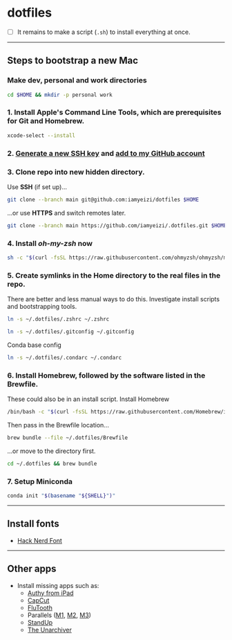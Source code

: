 # dotfiles
  - [ ] It remains to make a script (`.sh`) to install everything at once.
  ---

## Steps to bootstrap a new Mac

### Make dev, personal and work directories
```zsh
cd $HOME && mkdir -p personal work
```

### 1. Install Apple's Command Line Tools, which are prerequisites for Git and Homebrew.

```zsh
xcode-select --install
```

### 2. [Generate a new SSH key](https://docs.github.com/en/authentication/connecting-to-github-with-ssh/generating-a-new-ssh-key-and-adding-it-to-the-ssh-agent) and [add to my GitHub account](https://docs.github.com/en/authentication/connecting-to-github-with-ssh/adding-a-new-ssh-key-to-your-github-account) 

### 3. Clone repo into new hidden directory.

Use **SSH** (if set up)...
```zsh
git clone --branch main git@github.com:iamyeizi/dotfiles $HOME
```
...or use **HTTPS** and switch remotes later.
```zsh
git clone --branch main https://github.com/iamyeizi/.dotfiles.git $HOME
```

### 4. Install ***oh-my-zsh*** now
```zsh
sh -c "$(curl -fsSL https://raw.githubusercontent.com/ohmyzsh/ohmyzsh/master/tools/install.sh)"
```

### 5. Create symlinks in the Home directory to the real files in the repo.

There are better and less manual ways to do this. Investigate install scripts and bootstrapping tools.

```zsh
ln -s ~/.dotfiles/.zshrc ~/.zshrc
```
```zsh
ln -s ~/.dotfiles/.gitconfig ~/.gitconfig
```
Conda base config
```zsh
ln -s ~/.dotfiles/.condarc ~/.condarc
```

### 6. Install Homebrew, followed by the software listed in the Brewfile.

These could also be in an install script. Install Homebrew

```zsh
/bin/bash -c "$(curl -fsSL https://raw.githubusercontent.com/Homebrew/install/HEAD/install.sh)"
```

Then pass in the Brewfile location...

```zsh
brew bundle --file ~/.dotfiles/Brewfile
```

...or move to the directory first.

```zsh
cd ~/.dotfiles && brew bundle
```

### 7. Setup Miniconda

```zsh
conda init "$(basename "${SHELL}")"
```

---

## Install fonts
- [Hack Nerd Font](https://github.com/ryanoasis/nerd-fonts/releases/download/v3.0.0/Hack.zip)


---

## Other apps

- Install missing apps such as:
  - [Authy from iPad](https://apps.apple.com/ar/app/twilio-authy/id494168017?l=en)
  - [CapCut](https://apps.apple.com/ar/app/capcut-video-editor/id1500855883?l=en)
  - [FluTooth](https://goodsnooze.gumroad.com/l/flutooth)
  - Parallels ([M1](https://haxmac.cc/?s=parallels), [M2](https://www.torrentmac.net/?s=parallels), [M3](https://nmac.to/search/?q=parallels#gsc.tab=0&gsc.q=parallels&gsc.page=1))
  - [StandUp](https://apps.apple.com/ar/app/standup/id1439378680?l=en&mt=12)
  - [The Unarchiver](https://apps.apple.com/ar/app/the-unarchiver/id425424353?l=en&mt=12)